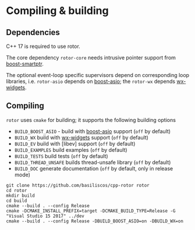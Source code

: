 # Compiling & building

## Dependencies

[boost-smartptr]: https://www.boost.org/doc/libs/release/libs/smart_ptr/ "Boost Smart Pointers"
[boost-asio]: https://www.boost.org/doc/libs/release/libs/asio/ "Boost Asio"
[wx-widgets]: https://www.wxwidgets.org/ "wxWidgets"
[ev]: http://software.schmorp.de/pkg/libev.html

C++ 17 is required to use rotor.

The core dependency `rotor-core` needs intrusive pointer support from [boost-smartptr].

The optional event-loop specific supervisors depend on corresponding loop libraries, i.e.
`rotor-asio` depends on [boost-asio]; the `rotor-wx` depends [wx-widgets].

## Compiling

`rotor` uses `cmake` for building; it supports the following building options

- `BUILD_BOOST_ASIO` - build with [boost-asio] support (`off` by default)
- `BUILD_WX` build with [wx-widgets] support (`off` by default)
- `BUILD_EV` build with [libev] support (`off` by default)
- `BUILD_EXAMPLES` build examples (`off` by default)
- `BUILD_TESTS` build tests (`off` by default)
- `BUILD_THREAD_UNSAFE` builds thread-unsafe library (`off` by default)
- `BUILD_DOC` generate documentation (`off` by default, only in release mode)

~~~
git clone https://github.com/basiliscos/cpp-rotor rotor
cd rotor
mkdir build
cd build
cmake --build . --config Release
cmake -DCMAKE_INSTALL_PREFIX=target -DCMAKE_BUILD_TYPE=Release -G "Visual Studio 15 2017" ../dev
cmake --build . --config Release -DBUILD_BOOST_ASIO=on -DBUILD_WX=on
~~~

